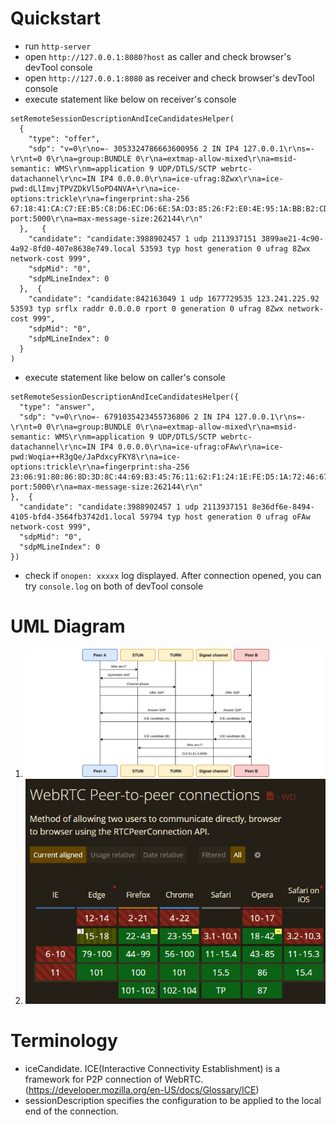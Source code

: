 # Quickstart

- run `http-server`
- open `http://127.0.0.1:8080?host` as caller and check browser's devTool console
- open `http://127.0.0.1:8080` as receiver and check browser's devTool console
- execute statement like below on receiver's console
```
setRemoteSessionDescriptionAndIceCandidatesHelper(
  {
    "type": "offer",
    "sdp": "v=0\r\no=- 3053324786663600956 2 IN IP4 127.0.0.1\r\ns=-\r\nt=0 0\r\na=group:BUNDLE 0\r\na=extmap-allow-mixed\r\na=msid-semantic: WMS\r\nm=application 9 UDP/DTLS/SCTP webrtc-datachannel\r\nc=IN IP4 0.0.0.0\r\na=ice-ufrag:8Zwx\r\na=ice-pwd:dLlImvjTPVZDkVl5oPD4NVA+\r\na=ice-options:trickle\r\na=fingerprint:sha-256 67:18:41:CA:C7:EE:B5:C8:D6:EC:D6:6E:5A:D3:85:26:F2:E0:4E:95:1A:BB:B2:CD:CE:5F:C1:D5:87:8C:67:B0\r\na=setup:actpass\r\na=mid:0\r\na=sctp-port:5000\r\na=max-message-size:262144\r\n"
  },   {
    "candidate": "candidate:3988902457 1 udp 2113937151 3899ae21-4c90-4a92-8fd0-407e8638e749.local 53593 typ host generation 0 ufrag 8Zwx network-cost 999",
    "sdpMid": "0",
    "sdpMLineIndex": 0
  },  {
    "candidate": "candidate:842163049 1 udp 1677729535 123.241.225.92 53593 typ srflx raddr 0.0.0.0 rport 0 generation 0 ufrag 8Zwx network-cost 999",
    "sdpMid": "0",
    "sdpMLineIndex": 0
  }
)
```
- execute statement like below on caller's console
```
setRemoteSessionDescriptionAndIceCandidatesHelper({
  "type": "answer",
  "sdp": "v=0\r\no=- 6791035423455736806 2 IN IP4 127.0.0.1\r\ns=-\r\nt=0 0\r\na=group:BUNDLE 0\r\na=extmap-allow-mixed\r\na=msid-semantic: WMS\r\nm=application 9 UDP/DTLS/SCTP webrtc-datachannel\r\nc=IN IP4 0.0.0.0\r\na=ice-ufrag:oFAw\r\na=ice-pwd:Woqia++R3gQe/JaPdxcyFKY8\r\na=ice-options:trickle\r\na=fingerprint:sha-256 23:06:91:80:86:8D:3D:8C:44:69:B3:45:76:11:62:F1:24:1E:FE:D5:1A:72:46:67:7F:82:C2:4B:B3:CB:E7:9E\r\na=setup:active\r\na=mid:0\r\na=sctp-port:5000\r\na=max-message-size:262144\r\n"
},  {
  "candidate": "candidate:3988902457 1 udp 2113937151 8e36df6e-8494-4105-bfd4-3564fb3742d1.local 59794 typ host generation 0 ufrag oFAw network-cost 999",
  "sdpMid": "0",
  "sdpMLineIndex": 0
})
```
- check if `onopen: xxxxx` log displayed. After connection opened, you can try `console.log` on both of devTool console

# UML Diagram
1. ![P2P connection workflow](https://raw.githubusercontent.com/scott1028/webrtc-with-coturn-study/master/nativeWebRTC/workflow.png)
2. ![Browser campatible sheet](https://github.com/scott1028/webrtc-with-coturn-study/blob/master/nativeWebRTC/campatible-table.jpg)

# Terminology
- iceCandidate. ICE(Interactive Connectivity Establishment) is a framework for P2P connection of WebRTC. (https://developer.mozilla.org/en-US/docs/Glossary/ICE)
- sessionDescription specifies the configuration to be applied to the local end of the connection.
